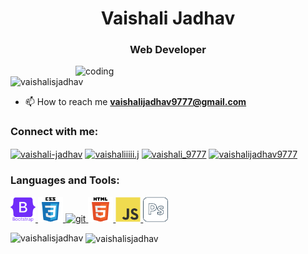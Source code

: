 <h1 align="center">Vaishali Jadhav</h1>
<h3 align="center">Web Developer</h3>
<img align="right" alt="coding" width="400"src="https://qph.cf2.quoracdn.net/main-qimg-a6dc26a08bb184c176bd420d149829b5">

<p align="left"> <img src="https://komarev.com/ghpvc/?username=vaishalisjadhav&label=Profile%20views&color=0e75b6&style=flat" alt="vaishalisjadhav" /> </p>

- 📫 How to reach me **vaishalijadhav9777@gmail.com**

<h3 align="left">Connect with me:</h3>
<p align="left">
<a href="https://linkedin.com/in/vaishali-jadhav" target="blank"><img align="center" src="https://raw.githubusercontent.com/rahuldkjain/github-profile-readme-generator/master/src/images/icons/Social/linked-in-alt.svg" alt="vaishali-jadhav" height="30" width="40" /></a>
<a href="https://instagram.com/vaishaliiiii.j" target="blank"><img align="center" src="https://raw.githubusercontent.com/rahuldkjain/github-profile-readme-generator/master/src/images/icons/Social/instagram.svg" alt="vaishaliiiii.j" height="30" width="40" /></a>
<a href="https://www.codechef.com/users/vaishali_9777" target="blank"><img align="center" src="https://cdn.jsdelivr.net/npm/simple-icons@3.1.0/icons/codechef.svg" alt="vaishali_9777" height="30" width="40" /></a>
<a href="https://www.leetcode.com/vaishalijadhav9777" target="blank"><img align="center" src="https://raw.githubusercontent.com/rahuldkjain/github-profile-readme-generator/master/src/images/icons/Social/leet-code.svg" alt="vaishalijadhav9777" height="30" width="40" /></a>
</p>

<h3 align="left">Languages and Tools:</h3>
<p align="left"> <a href="https://getbootstrap.com" target="_blank" rel="noreferrer"> <img src="https://raw.githubusercontent.com/devicons/devicon/master/icons/bootstrap/bootstrap-plain-wordmark.svg" alt="bootstrap" width="40" height="40"/> </a> <a href="https://www.w3schools.com/css/" target="_blank" rel="noreferrer"> <img src="https://raw.githubusercontent.com/devicons/devicon/master/icons/css3/css3-original-wordmark.svg" alt="css3" width="40" height="40"/> </a> <a href="https://git-scm.com/" target="_blank" rel="noreferrer"> <img src="https://www.vectorlogo.zone/logos/git-scm/git-scm-icon.svg" alt="git" width="40" height="40"/> </a> <a href="https://www.w3.org/html/" target="_blank" rel="noreferrer"> <img src="https://raw.githubusercontent.com/devicons/devicon/master/icons/html5/html5-original-wordmark.svg" alt="html5" width="40" height="40"/> </a> <a href="https://developer.mozilla.org/en-US/docs/Web/JavaScript" target="_blank" rel="noreferrer"> <img src="https://raw.githubusercontent.com/devicons/devicon/master/icons/javascript/javascript-original.svg" alt="javascript" width="40" height="40"/> </a> <a href="https://www.photoshop.com/en" target="_blank" rel="noreferrer"> <img src="https://raw.githubusercontent.com/devicons/devicon/master/icons/photoshop/photoshop-line.svg" alt="photoshop" width="40" height="40"/> </a> </p>

<p><img align="left" src="https://github-readme-stats.vercel.app/api/top-langs?username=vaishalisjadhav&show_icons=true&locale=en&layout=compact" alt="vaishalisjadhav" /></p>


<p>&nbsp;<img align="center" src="https://github-readme-stats.vercel.app/api?username=vaishalisjadhav&show_icons=true&locale=en" alt="vaishalisjadhav" /></p>
